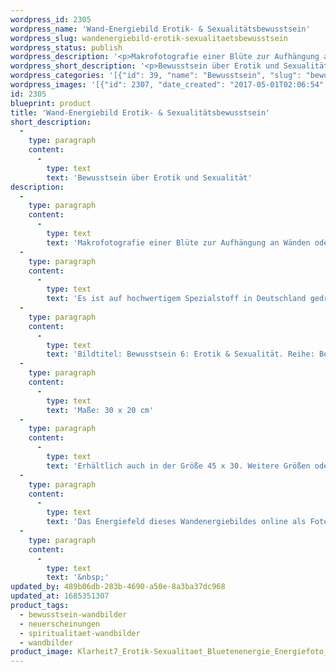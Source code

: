 ```yaml
---
wordpress_id: 2305
wordpress_name: 'Wand-Energiebild Erotik- & Sexualitätsbewusstsein'
wordpress_slug: wandenergiebild-erotik-sexualitaetsbewusstsein
wordpress_status: publish
wordpress_description: '<p>Makrofotografie einer Blüte zur Aufhängung an Wänden oder zum Aufstellen im Raum mit einem aktivierbaren feinstofflichen Schwingungsfeld: Bewusstsein – Erotik &amp; Sexualität – Spiritualität – Einheit: Entwicklung eines Bewusstseins über ganzheitlich und individuell stimmig gelebte Erotik und Sexualität: körperlich-emotional, mental, seelisch und multidimensional-spirituell. Entwicklung des Bewusstseins darüber, dass Erotik, Sexualität, Menschlichkeit und Spiritualität eine Einheit bilden, die eine wichtige Basis für die menschliche Persönlichkeit ist.</p><p>Es ist auf hochwertigem Spezialstoff in Deutschland gedruckt und sorgfältig in Handarbeit auf Holzkeilrahmen aufgezogen. Laut Herstellerangaben ist der farbintensive Druck 70 Jahre lichtecht, waschbar und in einem umweltorientierten Verfahren hergestellt. Der Oberstoff ist mit einer Spezialbeschichtung unterfüttert, so dass, bei Aufhängung an der Wand, der rückseitige Holzrahmen auch bei hellen Farben unsichtbar ist.</p><p>Bildtitel: Bewusstsein 6: Erotik &amp; Sexualität. Reihe: Bewusstsein.</p><p>Maße: 30 x 20 cm</p><p>Erhältlich auch in der Größe 45 x 30. Weitere Größen oder andere Seitenverhältnisse, sind bis 200 cm individuell für Sie innerhalb weniger Tage herstellbar. Bitte kontaktieren Sie uns hierfür unter <a href="mailto:info@elvedenverlag.de">info@elvedenverlag.de</a>.</p><p>Das Energiefeld dieses Wandenergiebildes online als Fotokarte <a href="https://my.feenbaum.de/produkt/energiekarte-bewusstsein-ueber-erotik-sexualitaet/">anschauen</a></p><p><a href="https://my.feenbaum.de/anwendung-energie-wandbilder/">Anwendungshinweise</a></p><p>&nbsp;</p>'
wordpress_short_description: '<p>Bewusstsein über Erotik und Sexualität<br /><em>Hinweis: Das Wasserzeichen „Elveden Verlag Energiebild“ wird nicht mit gedruckt</em></p>'
wordpress_categories: '[{"id": 39, "name": "Bewusstsein", "slug": "bewusstsein-wandbilder"}, {"id": 66, "name": "Neuerscheinungen", "slug": "neuerscheinungen"}, {"id": 42, "name": "Spiritualit\u00e4t", "slug": "spiritualitaet-wandbilder"}, {"id": 24, "name": "Wandbilder", "slug": "wandbilder"}]'
wordpress_images: '[{"id": 2307, "date_created": "2017-05-01T02:06:54", "date_created_gmt": "2017-04-30T22:06:54", "date_modified": "2017-05-01T02:06:54", "date_modified_gmt": "2017-04-30T22:06:54", "src": "https://my.feenbaum.de/wp-content/uploads/2017/04/Klarheit7_Erotik-Sexualitaet_Bluetenenergie_Energiefoto_8W.jpg", "name": "Klarheit7_Erotik-Sexualitaet_Bluetenenergie_Energiefoto_8W", "alt": ""}]'
id: 2305
blueprint: product
title: 'Wand-Energiebild Erotik- & Sexualitätsbewusstsein'
short_description:
  -
    type: paragraph
    content:
      -
        type: text
        text: 'Bewusstsein über Erotik und Sexualität'
description:
  -
    type: paragraph
    content:
      -
        type: text
        text: 'Makrofotografie einer Blüte zur Aufhängung an Wänden oder zum Aufstellen im Raum mit einem aktivierbaren feinstofflichen Schwingungsfeld: Bewusstsein – Erotik & Sexualität – Spiritualität – Einheit: Entwicklung eines Bewusstseins über ganzheitlich und individuell stimmig gelebte Erotik und Sexualität: körperlich-emotional, mental, seelisch und multidimensional-spirituell. Entwicklung des Bewusstseins darüber, dass Erotik, Sexualität, Menschlichkeit und Spiritualität eine Einheit bilden, die eine wichtige Basis für die menschliche Persönlichkeit ist.'
  -
    type: paragraph
    content:
      -
        type: text
        text: 'Es ist auf hochwertigem Spezialstoff in Deutschland gedruckt und sorgfältig in Handarbeit auf Holzkeilrahmen aufgezogen. Laut Herstellerangaben ist der farbintensive Druck 70 Jahre lichtecht, waschbar und in einem umweltorientierten Verfahren hergestellt. Der Oberstoff ist mit einer Spezialbeschichtung unterfüttert, so dass, bei Aufhängung an der Wand, der rückseitige Holzrahmen auch bei hellen Farben unsichtbar ist.'
  -
    type: paragraph
    content:
      -
        type: text
        text: 'Bildtitel: Bewusstsein 6: Erotik & Sexualität. Reihe: Bewusstsein.'
  -
    type: paragraph
    content:
      -
        type: text
        text: 'Maße: 30 x 20 cm'
  -
    type: paragraph
    content:
      -
        type: text
        text: 'Erhältlich auch in der Größe 45 x 30. Weitere Größen oder andere Seitenverhältnisse, sind bis 200 cm individuell für Sie innerhalb weniger Tage herstellbar. Bitte kontaktieren Sie uns hierfür unter info@elvedenverlag.de.'
  -
    type: paragraph
    content:
      -
        type: text
        text: 'Das Energiefeld dieses Wandenergiebildes online als Fotokarte anschauen'
  -
    type: paragraph
    content:
      -
        type: text
        text: '&nbsp;'
updated_by: 489b06db-283b-4690-a50e-8a3ba37dc968
updated_at: 1685351307
product_tags:
  - bewusstsein-wandbilder
  - neuerscheinungen
  - spiritualitaet-wandbilder
  - wandbilder
product_image: Klarheit7_Erotik-Sexualitaet_Bluetenenergie_Energiefoto_8W.jpg
---
```

